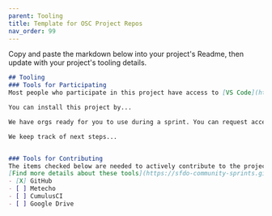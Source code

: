 ```yaml
---
parent: Tooling
title: Template for OSC Project Repos
nav_order: 99
---
```

Copy and paste the markdown below into your project's Readme, then update with your project's tooling details.

```md
## Tooling
### Tools for Participating
Most people who participate in this project have access to [VS Code](https://code.visualstudio.com/Download).

You can install this project by...

We have orgs ready for you to use during a sprint. You can request access in Slack.

We keep track of next steps...


### Tools for Contributing
The items checked below are needed to actively contribute to the project.
[Find more details about these tools](https://sfdo-community-sprints.github.io/docs/tools/)
- [X] GitHub
- [ ] Metecho
- [ ] CumulusCI
- [ ] Google Drive

```
